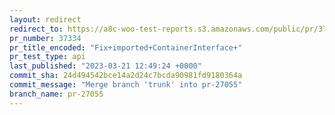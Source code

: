 ```yaml
---
layout: redirect
redirect_to: https://a8c-woo-test-reports.s3.amazonaws.com/public/pr/37334/api/index.html
pr_number: 37334
pr_title_encoded: "Fix+imported+ContainerInterface+"
pr_test_type: api
last_published: "2023-03-21 12:49:24 +0000"
commit_sha: 24d494542bce14a2d24c7bcda90981fd9180364a
commit_message: "Merge branch 'trunk' into pr-27055"
branch_name: pr-27055
---
```

